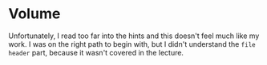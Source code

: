 # Volume

Unfortunately, I read too far into the hints and this doesn't feel much like my
work. I was on the right path to begin with, but I didn't understand the
`file header` part, because it wasn't covered in the lecture.
